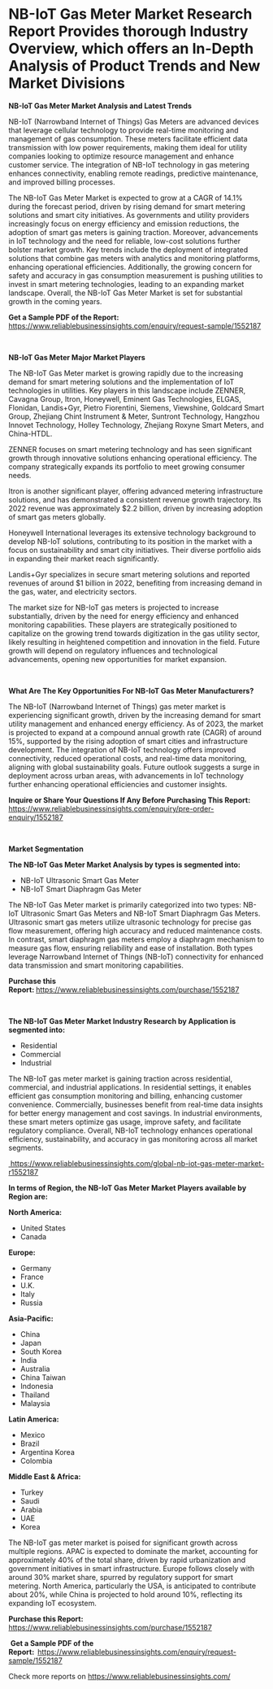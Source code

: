 <p><h1>NB-IoT Gas Meter Market Research Report Provides thorough Industry Overview, which offers an In-Depth Analysis of Product Trends and New Market Divisions</h1></p><p><strong>NB-IoT Gas Meter Market Analysis and Latest Trends</strong></p>
<p><p>NB-IoT (Narrowband Internet of Things) Gas Meters are advanced devices that leverage cellular technology to provide real-time monitoring and management of gas consumption. These meters facilitate efficient data transmission with low power requirements, making them ideal for utility companies looking to optimize resource management and enhance customer service. The integration of NB-IoT technology in gas metering enhances connectivity, enabling remote readings, predictive maintenance, and improved billing processes.</p><p>The NB-IoT Gas Meter Market is expected to grow at a CAGR of 14.1% during the forecast period, driven by rising demand for smart metering solutions and smart city initiatives. As governments and utility providers increasingly focus on energy efficiency and emission reductions, the adoption of smart gas meters is gaining traction. Moreover, advancements in IoT technology and the need for reliable, low-cost solutions further bolster market growth. Key trends include the deployment of integrated solutions that combine gas meters with analytics and monitoring platforms, enhancing operational efficiencies. Additionally, the growing concern for safety and accuracy in gas consumption measurement is pushing utilities to invest in smart metering technologies, leading to an expanding market landscape. Overall, the NB-IoT Gas Meter Market is set for substantial growth in the coming years.</p></p>
<p><strong>Get a Sample PDF of the Report:&nbsp;</strong> <a href="https://www.reliablebusinessinsights.com/enquiry/request-sample/1552187?utm_campaign=2290&utm_medium=2&utm_source=Github&utm_content=ia&utm_term=11042025&utm_id=nb-iot-gas-meter">https://www.reliablebusinessinsights.com/enquiry/request-sample/1552187</a></p>
<p>&nbsp;</p>
<p><strong>NB-IoT Gas Meter Major Market Players</strong></p>
<p><p>The NB-IoT Gas Meter market is growing rapidly due to the increasing demand for smart metering solutions and the implementation of IoT technologies in utilities. Key players in this landscape include ZENNER, Cavagna Group, Itron, Honeywell, Eminent Gas Technologies, ELGAS, Flonidan, Landis+Gyr, Pietro Fiorentini, Siemens, Viewshine, Goldcard Smart Group, Zhejiang Chint Instrument & Meter, Suntront Technology, Hangzhou Innovet Technology, Holley Technology, Zhejiang Roxyne Smart Meters, and China-HTDL.</p><p>ZENNER focuses on smart metering technology and has seen significant growth through innovative solutions enhancing operational efficiency. The company strategically expands its portfolio to meet growing consumer needs. </p><p>Itron is another significant player, offering advanced metering infrastructure solutions, and has demonstrated a consistent revenue growth trajectory. Its 2022 revenue was approximately $2.2 billion, driven by increasing adoption of smart gas meters globally.</p><p>Honeywell International leverages its extensive technology background to develop NB-IoT solutions, contributing to its position in the market with a focus on sustainability and smart city initiatives. Their diverse portfolio aids in expanding their market reach significantly.</p><p>Landis+Gyr specializes in secure smart metering solutions and reported revenues of around $1 billion in 2022, benefiting from increasing demand in the gas, water, and electricity sectors.</p><p>The market size for NB-IoT gas meters is projected to increase substantially, driven by the need for energy efficiency and enhanced monitoring capabilities. These players are strategically positioned to capitalize on the growing trend towards digitization in the gas utility sector, likely resulting in heightened competition and innovation in the field. Future growth will depend on regulatory influences and technological advancements, opening new opportunities for market expansion.</p></p>
<p>&nbsp;</p>
<p><strong>What Are The Key Opportunities For NB-IoT Gas Meter Manufacturers?</strong></p>
<p><p>The NB-IoT (Narrowband Internet of Things) gas meter market is experiencing significant growth, driven by the increasing demand for smart utility management and enhanced energy efficiency. As of 2023, the market is projected to expand at a compound annual growth rate (CAGR) of around 15%, supported by the rising adoption of smart cities and infrastructure development. The integration of NB-IoT technology offers improved connectivity, reduced operational costs, and real-time data monitoring, aligning with global sustainability goals. Future outlook suggests a surge in deployment across urban areas, with advancements in IoT technology further enhancing operational efficiencies and customer insights.</p></p>
<p><strong>Inquire or Share Your Questions If Any Before Purchasing This Report:</strong> <a href="https://www.reliablebusinessinsights.com/enquiry/pre-order-enquiry/1552187?utm_campaign=2290&utm_medium=2&utm_source=Github&utm_content=ia&utm_term=11042025&utm_id=nb-iot-gas-meter">https://www.reliablebusinessinsights.com/enquiry/pre-order-enquiry/1552187</a></p>
<p>&nbsp;</p>
<p><strong>Market Segmentation</strong></p>
<p><strong>The NB-IoT Gas Meter Market Analysis by types is segmented into:</strong></p>
<p><ul><li>NB-IoT Ultrasonic Smart Gas Meter</li><li>NB-IoT Smart Diaphragm Gas Meter</li></ul></p>
<p><p>The NB-IoT Gas Meter market is primarily categorized into two types: NB-IoT Ultrasonic Smart Gas Meters and NB-IoT Smart Diaphragm Gas Meters. Ultrasonic smart gas meters utilize ultrasonic technology for precise gas flow measurement, offering high accuracy and reduced maintenance costs. In contrast, smart diaphragm gas meters employ a diaphragm mechanism to measure gas flow, ensuring reliability and ease of installation. Both types leverage Narrowband Internet of Things (NB-IoT) connectivity for enhanced data transmission and smart monitoring capabilities.</p></p>
<p><strong>Purchase this Report:&nbsp;</strong><a href="https://www.reliablebusinessinsights.com/purchase/1552187?utm_campaign=2290&utm_medium=2&utm_source=Github&utm_content=ia&utm_term=11042025&utm_id=nb-iot-gas-meter">https://www.reliablebusinessinsights.com/purchase/1552187</a></p>
<p>&nbsp;</p>
<p><strong>The NB-IoT Gas Meter Market Industry Research by Application is segmented into:</strong></p>
<p><ul><li>Residential</li><li>Commercial</li><li>Industrial</li></ul></p>
<p><p>The NB-IoT gas meter market is gaining traction across residential, commercial, and industrial applications. In residential settings, it enables efficient gas consumption monitoring and billing, enhancing customer convenience. Commercially, businesses benefit from real-time data insights for better energy management and cost savings. In industrial environments, these smart meters optimize gas usage, improve safety, and facilitate regulatory compliance. Overall, NB-IoT technology enhances operational efficiency, sustainability, and accuracy in gas monitoring across all market segments.</p></p>
<p><a href="https://www.reliablebusinessinsights.com/global-nb-iot-gas-meter-market-r1552187?utm_campaign=2290&utm_medium=2&utm_source=Github&utm_content=ia&utm_term=11042025&utm_id=nb-iot-gas-meter">&nbsp;https://www.reliablebusinessinsights.com/global-nb-iot-gas-meter-market-r1552187</a></p>
<p><strong>In terms of Region, the NB-IoT Gas Meter Market Players available by Region are:</strong></p>
<p>
    <p> <strong> North America: </strong>
        <ul>
            <li>United States</li>
            <li>Canada</li>
        </ul>
        </p> 
    <p> <strong> Europe: </strong>
        <ul>
            <li>Germany</li>
            <li>France</li>
            <li>U.K.</li>
            <li>Italy</li>
            <li>Russia</li>
        </ul>
        </p> 
    <p> <strong> Asia-Pacific: </strong>
        <ul>
            <li>China</li>
            <li>Japan</li>
            <li>South Korea</li>
            <li>India</li>
            <li>Australia</li>
            <li>China Taiwan</li>
            <li>Indonesia</li>
            <li>Thailand</li>
            <li>Malaysia</li>
        </ul>
        </p> 
    <p> <strong> Latin America: </strong>
        <ul>
            <li>Mexico</li>
            <li>Brazil</li>
            <li>Argentina Korea</li>
            <li>Colombia</li>
        </ul>
        </p> 
    <p> <strong> Middle East & Africa: </strong>
        <ul>
            <li>Turkey</li>
            <li>Saudi</li>
            <li>Arabia</li>
            <li>UAE</li>
            <li>Korea</li>
        </ul>
    </p>
    </p>
<p><p>The NB-IoT gas meter market is poised for significant growth across multiple regions. APAC is expected to dominate the market, accounting for approximately 40% of the total share, driven by rapid urbanization and government initiatives in smart infrastructure. Europe follows closely with around 30% market share, spurred by regulatory support for smart metering. North America, particularly the USA, is anticipated to contribute about 20%, while China is projected to hold around 10%, reflecting its expanding IoT ecosystem.</p></p>
<p><strong>Purchase this Report: </strong><a href="https://www.reliablebusinessinsights.com/purchase/1552187?utm_campaign=2290&utm_medium=2&utm_source=Github&utm_content=ia&utm_term=11042025&utm_id=nb-iot-gas-meter">https://www.reliablebusinessinsights.com/purchase/1552187</a></p>
<p>&nbsp;<strong>Get a Sample PDF of the Report:&nbsp;&nbsp;</strong><a href="https://www.reliablebusinessinsights.com/enquiry/request-sample/1552187?utm_campaign=2290&utm_medium=2&utm_source=Github&utm_content=ia&utm_term=11042025&utm_id=nb-iot-gas-meter">https://www.reliablebusinessinsights.com/enquiry/request-sample/1552187</a></p>
<p><strong></strong></p>
<p>Check more reports on <a href="https://www.reliablebusinessinsights.com/?utm_campaign=2290&utm_medium=2&utm_source=Github&utm_content=ia&utm_term=11042025&utm_id=nb-iot-gas-meter">https://www.reliablebusinessinsights.com/</a></p>